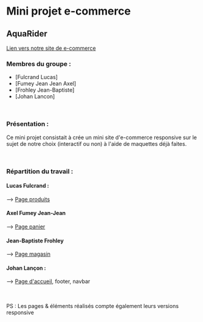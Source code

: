 # Mini projet e-commerce

## AquaRider 
[Lien vers notre site de e-commerce](https://jlancon8.github.io/mini-projet_e-commerce/)

### Membres du groupe :

- [Fulcrand Lucas]
- [Fumey Jean Jean Axel]  
- [Frohley Jean-Baptiste]
- [Johan Lancon]

<br>

### Présentation :

Ce mini projet consistait à crée un mini site d'e-commerce responsive sur le sujet de notre choix (interactif ou non) à l'aide de maquettes déjà faites.

<br>

### Répartition du travail :

#### Lucas Fulcrand :
  --> <a href="https://jlancon8.github.io/mini-projet_e-commerce/produits.html" target="_blank">Page produits</a>
<br>
#### Axel Fumey Jean-Jean
  --> <a href="https://jlancon8.github.io/mini-projet_e-commerce/panier.html" target="_blank">Page panier</a>
<br>
#### Jean-Baptiste Frohley
  --> <a href="https://jlancon8.github.io/mini-projet_e-commerce/magasin.html" target="_blank">Page magasin</a>
<br>
#### Johan Lançon :
  --> <a href="https://jlancon8.github.io/mini-projet_e-commerce/" target="_blank">Page d'accueil</a>, footer, navbar


<br>
<br>
PS : Les pages & éléments réalisés compte également leurs versions responsive
